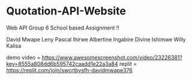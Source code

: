 # Quotation-API-Website 
Web API Group 6
School based Assignment !! 

David Mwape
Leny Pascal Ihirwe
Albertine Ingabire
Divine Ishimwe
Willy Kalisa

demo video = https://www.awesomescreenshot.com/video/23226381?key=8555a808dd6b595742caadd1e22a3a84 
replit = https://replit.com/join/swcrtbysfh-davidmwape376

